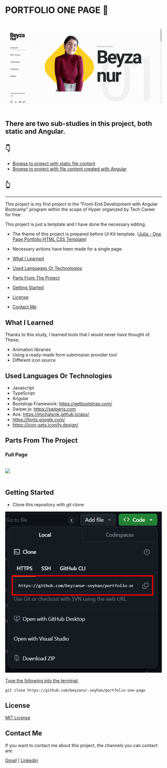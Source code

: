 # PORTFOLIO ONE PAGE 👩

![View](https://raw.githubusercontent.com/beyzanur-seyhan/portfolio-one-page/static/static/readme-files/header.gif)

## There are two sub-studies in this project, both static and Angular. 
## 👇
- [Browse to project with static file content](https://github.com/beyzanur-seyhan/portfolio-one-page/tree/main/static)
- [Browse to project with file content created with Angular](https://github.com/beyzanur-seyhan/portfolio-one-page/tree/main/angular)
## 👆

--------------------------------------------------------------------------------------------------------

This project is my first project in the "Front-End Development with Angular Bootcamp" program within the scope of Hyper organized by Tech Career for free.

This project is just a template and I have done the necessary editing.

- The theme of this project is prepared before UI Kit template. ([Julia - One Page Portfolio HTML CSS Template](https://templatesjungle.gumroad.com/l/julia-onepage-portfolio))
- Necessary actions have been made for a single page. 

- [What I Learned](#what-i-learned)

- [Used Languages Or Technologies](#used-languages-or-technologies)

- [Parts From The Project](#parts-from-the-project) <br/>

- [Getting Started](#getting-started)

- [License](#license)

- [Contact Me](#contact-me)


## What I Learned

Thanks to this study, I learned tools that I would never have thought of. These;

- Animation libraries
- Using a ready-made form submission provider tool
- Different icon source

## Used Languages Or Technologies 

- Javascript
- TypeScript
- Angular
- Bootstrap Framework: https://getbootstrap.com/
- Swiper.js: https://swiperjs.com
- Aos: https://michalsnik.github.io/aos/
- https://fonts.google.com/
- https://icon-sets.iconify.design/

## Parts From The Project

### Full Page

<br>
<img src="https://github.com/beyzanur-seyhan/portfolio-one-page/blob/static/static/readme-files/full-page.gif?raw=true">
<br><br>

## Getting Started

- Clone this repository with git clone

![Clone-Repository](https://github.com/beyzanur-seyhan/portfolio-one-page/blob/static/static/readme-files/clone-repo.png?raw=true)

<u>Type the following into the terminal:</u>

```
git clone https://github.com/beyzanur-seyhan/portfolio-one-page
```

## License

[MIT License]()

## Contact Me

If you want to contact me about this project, the channels you can contact are:

[Gmail](mailto:info@beyzanurseyhan.com) | [Linkedin](https://www.linkedin.com/in/beyzanurseyhan/)
